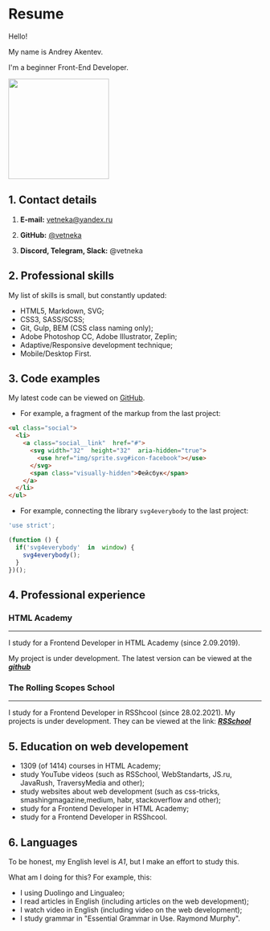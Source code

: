 # Resume

Hello!

My name is Andrey Akentev.

I'm a beginner Front-End Developer.

<img src="https://rs.school/images/rs_school_js.svg" width="200">

## 1. Contact details

1. **E-mail:** <vetneka@yandex.ru>

2. **GitHub:**  [@vetneka](https://github.com/vetneka/)

3. **Discord, Telegram, Slack:** @vetneka

## 2. Professional skills

My list of skills is small, but constantly updated:

* HTML5, Markdown, SVG;
* CSS3, SASS/SCSS;
* Git, Gulp, BEM (CSS class naming only);
* Adobe Photoshop CC, Adobe Illustrator, Zeplin;
* Adaptive/Responsive development technique;
* Mobile/Desktop First.

## 3. Code examples

My latest code can be viewed on [GitHub](https://github.com/vetneka/).

* For example, a fragment of the markup from the last project:

```html
<ul class="social">
  <li>
    <a class="social__link"  href="#">
      <svg width="32"  height="32"  aria-hidden="true">
        <use href="img/sprite.svg#icon-facebook"></use>
      </svg>
      <span class="visually-hidden">Фейсбук</span>
    </a>
  </li>
</ul>
```

* For example, connecting the library `svg4everybody` to the last project:

```javascript
'use strict';

(function () {
  if('svg4everybody'  in  window) {
    svg4everybody();
  }
})();
```

## 4. Professional experience

### HTML Academy
---

I study for a Frontend Developer in HTML Academy (since 2.09.2019).

My project is under development. The latest version can be viewed at the _**[github](https://github.com/vetneka/)**_

### The Rolling Scopes School
---

I study for a Frontend Developer in RSShcool (since 28.02.2021). My projects is under development. They can be viewed at the link: _**[RSSchool](https://github.com/vetneka/)**_

## 5. Education on web developement

* 1309 (of 1414) courses in HTML Academy;
* study YouTube videos (such as RSSchool, WebStandarts, JS.ru, JavaRush, TraversyMedia and other);
* study websites about web development (such as css-tricks, smashingmagazine,medium, habr, stackoverflow and other);
* study for a Frontend Developer in HTML Academy;
* study for a Frontend Developer in RSShcool.

## 6. Languages

To be honest, my English level is *A1*, but I make an effort to study this.

What am I doing for this? For example, this:

* I using Duolingo and Lingualeo;
* I read articles in English (including articles on the web development);
* I watch video in English (including video on the web development);
* I study grammar in "Essential Grammar in Use. Raymond Murphy".